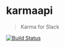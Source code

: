 # karmaapi 

> Karma for Slack

[![Build Status](https://travis-ci.org/suls/KarmaSlackHs.svg?branch=master)](https://travis-ci.org/suls/KarmaSlackHs)
